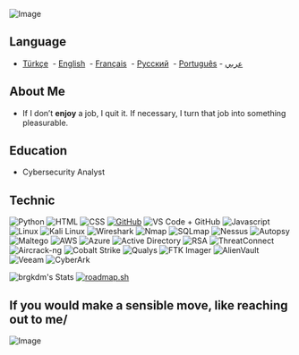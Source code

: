 ![Image](https://camo.githubusercontent.com/ab5687870591755d81eae1f4ea58b6ffacd7f12700a8ba862c2b54f3be33d403/68747470733a2f2f63617073756c652d72656e6465722e76657263656c2e6170702f6170693f747970653d776176696e6726636f6c6f723d303061626630266865696768743d37302673656374696f6e3d686561646572)
## Language

- [Türkçe](https://github.com/brgkdm/brgkdm/blob/main/README_TR.md)&nbsp; - [English](https://github.com/brgkdm/brgkdm/edit/main/README.md)&nbsp; - [Français](https://github.com/brgkdm/brgkdm/blob/main/README_FR.md)&nbsp; - [Русский](https://github.com/brgkdm/brgkdm/blob/main/README_RU.md)&nbsp; - [Português](https://github.com/brgkdm/brgkdm/blob/main/README_PTBR.md) -   [عربي](https://github.com/brgkdm/brgkdm/blob/main/README_AR.md)


## About Me
- If I don’t **enjoy** a job, I quit it. If necessary, I turn that job into something pleasurable.

## Education
- Cybersecurity Analyst

## Technic
![Python](https://img.shields.io/badge/Python-3776AB?style=for-the-badge&logo=python&logoColor=white)
![HTML](https://camo.githubusercontent.com/872f23728e155912b268bedf31e402aa3b87fec3eaede1a41026f3a71810ec32/68747470733a2f2f696d672e736869656c64732e696f2f62616467652f48544d4c352d4533344632363f7374796c653d666f722d7468652d6261646765266c6f676f3d48544d4c35266c6f676f436f6c6f723d7768697465)
![CSS](https://camo.githubusercontent.com/001d4637c08910acf414f12a1682879a1f99867f6f9a3550f0541e7d03dd34a2/68747470733a2f2f696d672e736869656c64732e696f2f62616467652f435353332d3135373242363f7374796c653d666f722d7468652d6261646765266c6f676f3d63737333266c6f676f436f6c6f723d7768697465)
[![GitHub](https://camo.githubusercontent.com/56e5afeef8eb7f60feb4248024b301677622c3c534d5981cafd9a4aa8ba877c3/68747470733a2f2f696d672e736869656c64732e696f2f62616467652f6769746875622d2532333234323932652e7376673f267374796c653d666f722d7468652d6261646765266c6f676f3d676974687562266c6f676f436f6c6f723d776869746520616c743d676974687562207374796c653d)](https://github.com/brgkdm)
![VS Code + GitHub](https://img.shields.io/badge/VS_Code-GitHub-181717?style=for-the-badge&logo=github&logoColor=white&labelColor=007ACC)
![Javascript](https://camo.githubusercontent.com/ad92f05d62a27fea23631590ce57aaa60cd268667d08e278d6683a082140fd22/68747470733a2f2f696d672e736869656c64732e696f2f62616467652f4a6176615363726970742d4637444631453f6c6f676f3d4a617661536372697074266c6f676f436f6c6f723d303030267374796c653d666f722d7468652d6261646765)
![Linux](https://img.shields.io/badge/Linux-FCC624?style=for-the-badge&logo=linux&logoColor=black)
![Kali Linux](https://img.shields.io/badge/Kali_Linux-557C94?style=for-the-badge&logo=kalilinux&logoColor=white)
![Wireshark](https://img.shields.io/badge/Wireshark-1679A7?style=for-the-badge&logo=wireshark&logoColor=white)
![Nmap](https://img.shields.io/badge/Nmap-005C84?style=for-the-badge&logo=nmap&logoColor=white)
![SQLmap](https://img.shields.io/badge/SQLmap-1F8ACB?style=for-the-badge&logo=sqlite&logoColor=white)
![Nessus](https://img.shields.io/badge/Nessus-0096D6?style=for-the-badge&logo=tenable&logoColor=white)
![Autopsy](https://img.shields.io/badge/Autopsy-2A2E30?style=for-the-badge&logo=opensourceinitiative&logoColor=white)
![Maltego](https://img.shields.io/badge/Maltego-0072C6?style=for-the-badge&logo=maltego&logoColor=white)
![AWS](https://img.shields.io/badge/AWS_Security-FF9900?style=for-the-badge&logo=amazonaws&logoColor=white)
![Azure](https://img.shields.io/badge/Azure_Security-0078D4?style=for-the-badge&logo=microsoftazure&logoColor=white)
![Active Directory](https://img.shields.io/badge/Active_Directory-0078D4?style=for-the-badge&logo=microsoft&logoColor=white)
![RSA](https://img.shields.io/badge/RSA_Cryptography-000000?style=for-the-badge&logo=rsa&logoColor=white)
![ThreatConnect](https://img.shields.io/badge/ThreatConnect-DA1A32?style=for-the-badge&logo=redhat&logoColor=white)
![Aircrack-ng](https://img.shields.io/badge/Aircrack--ng-3B3B3B?style=for-the-badge&logo=airbnb&logoColor=white)
![Cobalt Strike](https://img.shields.io/badge/Cobalt_Strike-005C84?style=for-the-badge&logo=circle&logoColor=white)
![Qualys](https://img.shields.io/badge/Qualys-FF0000?style=for-the-badge&logo=qualys&logoColor=white)
![FTK Imager](https://img.shields.io/badge/FTK_Imager-005C84?style=for-the-badge&logo=databricks&logoColor=white)
![AlienVault](https://img.shields.io/badge/AlienVault-96C40F?style=for-the-badge&logo=alienvault&logoColor=black)
![Veeam](https://img.shields.io/badge/Veeam-00CC00?style=for-the-badge&logo=veeam&logoColor=white)
![CyberArk](https://img.shields.io/badge/CyberArk-002855?style=for-the-badge&logo=cyberark&logoColor=white)

![brgkdm's Stats](https://github-readme-stats.vercel.app/api?username=brgkdm&theme=midnight-purple&show_icons=true&hide_border=false&count_private=true)
[![roadmap.sh](https://roadmap.sh/card/tall/677d95fa70129741a816f3d7?variant=dark)](https://roadmap.sh)

## If you would make a sensible move, like reaching out to me/
![Image](https://camo.githubusercontent.com/e4a7b0b5b0297c8683dee1916620fb7f6315237605b2dce860138d3efe44a222/68747470733a2f2f63617073756c652d72656e6465722e76657263656c2e6170702f6170693f747970653d776176696e6726636f6c6f723d303061626630266865696768743d37302673656374696f6e3d666f6f746572)
